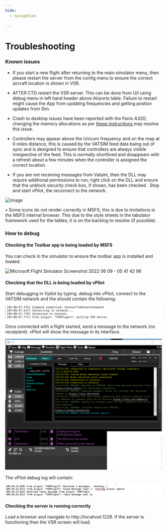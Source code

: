 ```yaml
---
hide:
  - navigation

---
```

# Troubleshooting
### Known issues

* If you start a new flight after returning to the main simulator menu, then please restart the server from the config menu to ensure the correct aircraft location is shown in VSR.

* AFTER CTD restart the VSR server. This can be done from U/I using debug menu in left hand header above Airports table. Failure to restart might cause the App from updating frequencies and getting postion updates from Sim. 

* Crash to desktop issues have been reported with the Fenix A320; changing the memory allocations as per <a href="https://kb.fenixsim.com/potential-way-to-help-stop-ctds" target="_blank"> these instructions </a> may resolve this issue. 

* Controllers may appear above the Unicom frequency and on the map at 0 miles distance, this is caused by the VATSIM feed data baing out of sync and is designed to ensure that controllers are always visible irrespective of the feed. This is normally shortlived and disappears with a refresh about a few minutes when the controller is assigned the correct location. 

* If you are not receiving messages from Vatsim, then the DLL may require additional permissions to run; right click on the DLL and ensure that the unblock security check box, if shown, has been checked . Stop and start vPilot, the reconnect to the network. 

![image](https://user-images.githubusercontent.com/4178804/179221242-f3318ff9-dd48-4426-b801-16dab1d3ea4b.png)

• Some icons do not render correctly in MSFS; this is due to limitations in the MSFS internal browser. This due to the style sheets in the tabulator framework used for the tables; it is on the backlog to resolve (if possible).

### How to debug
#### Checking the Toolbar app is being loaded by MSFS

You can check in the simulator to ensure the toolbar app is installed and loaded:

![Microsoft Flight Simulator Screenshot 2022 06 09 - 05 41 42 96](https://user-images.githubusercontent.com/4178804/210109986-72bc6617-90dc-4ffd-9ddc-2222ec0a2822.png)

#### Checking that the DLL is being loaded by vPilot

Start debugging in Vpilot by typing .debug into vPilot, connect to the VATSIM network and the should contain the following:

![Alt text](images/vpilot-log.png)

Once connected with a flight started, send a message to the network (no receipient). vPilot will show the message in its interface.

![Alt text](images/vpilot-send-message.png)

The vPilot debug log will contain:

![Alt text](images/vpilot-log2.png)



#### Checking the server is running correctly

Load a browser and navigate to http://locahost:1228. If the server is functioning then the VSR screen will load.

